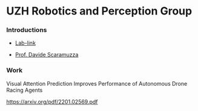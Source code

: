 # UZH Robotics and Perception Group

### Introductions

- [Lab-link](https://rpg.ifi.uzh.ch/index.html)

- [Prof. Davide Scaramuzza](https://rpg.ifi.uzh.ch/people_scaramuzza.html)


### Work


Visual Attention Prediction Improves Performance of Autonomous Drone Racing Agents

https://arxiv.org/pdf/2201.02569.pdf

